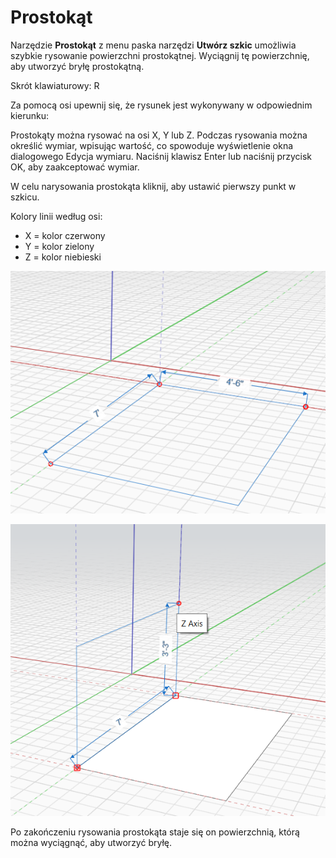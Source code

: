 # Prostokąt

Narzędzie **Prostokąt** z menu paska narzędzi **Utwórz szkic** umożliwia szybkie rysowanie powierzchni prostokątnej. Wyciągnij tę powierzchnię, aby utworzyć bryłę prostokątną.

Skrót klawiaturowy: R

Za pomocą osi upewnij się, że rysunek jest wykonywany w odpowiednim kierunku:

Prostokąty można rysować na osi X, Y lub Z. Podczas rysowania można określić wymiar, wpisując wartość, co spowoduje wyświetlenie okna dialogowego Edycja wymiaru. Naciśnij klawisz Enter lub naciśnij przycisk OK, aby zaakceptować wymiar.

W celu narysowania prostokąta kliknij, aby ustawić pierwszy punkt w szkicu.

Kolory linii według osi:

* X = kolor czerwony
* Y = kolor zielony
* Z = kolor niebieski

![](../.gitbook/assets/rectangle1.png)

![](../.gitbook/assets/rectangle2.png)

Po zakończeniu rysowania prostokąta staje się on powierzchnią, którą można wyciągnąć, aby utworzyć bryłę.
